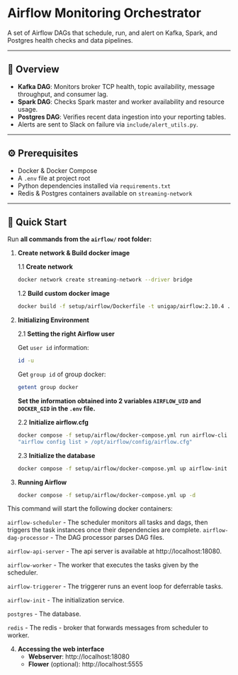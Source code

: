 # Airflow Monitoring Orchestrator

A set of Airflow DAGs that schedule, run, and alert on Kafka, Spark, and Postgres health checks and data pipelines.

---

## 📝 Overview

- **Kafka DAG**: Monitors broker TCP health, topic availability, message throughput, and consumer lag.  
- **Spark DAG**: Checks Spark master and worker availability and resource usage.  
- **Postgres DAG**: Verifies recent data ingestion into your reporting tables.  
- Alerts are sent to Slack on failure via `include/alert_utils.py`.

---

## ⚙️ Prerequisites

- Docker & Docker Compose  
- A `.env` file at project root
- Python dependencies installed via `requirements.txt`
- Redis & Postgres containers available on `streaming-network`

---

## 🚀 Quick Start
Run **all commands from the `airflow/` root folder:**
1. **Create network & Build docker image**
  
   1.1 **Create network**
   ```bash
   docker network create streaming-network --driver bridge
   ```
   1.2 **Build custom docker image**
   ```bash
   docker build -f setup/airflow/Dockerfile -t unigap/airflow:2.10.4 .
   ```
2. **Initializing Environment**

   2.1 **Setting the right Airflow user**

   Get `user id` information:
   ```bash
   id -u
   ```
   Get `group id` of group docker:
   ```bash
   getent group docker
   ```
   **Set the information obtained into 2 variables `AIRFLOW_UID` and `DOCKER_GID` in the `.env` file.**

   2.2 **Initialize airflow.cfg**

   ```bash
   docker compose -f setup/airflow/docker-compose.yml run airflow-cli bash -c
   "airflow config list > /opt/airflow/config/airflow.cfg"
   ```
   2.3 **Initialize the database**

   ```bash
   docker compose -f setup/airflow/docker-compose.yml up airflow-init
   ```
3. **Running Airflow**

    ```bash
    docker compose -f setup/airflow/docker-compose.yml up -d
    ```
This command will start the following docker containers:

`airflow-scheduler` - The scheduler monitors all tasks and dags, then triggers the task instances once their dependencies are complete.
`airflow-dag-processor` - The DAG processor parses DAG files.

`airflow-api-server` - The api server is available at http://localhost:18080.

`airflow-worker` - The worker that executes the tasks given by the scheduler.

`airflow-triggerer` - The triggerer runs an event loop for deferrable tasks.

`airflow-init` - The initialization service.

`postgres` - The database.

`redis` - The redis - broker that forwards messages from scheduler to worker.

4. **Accessing the web interface**
    - **Webserver**: http://localhost:18080  
    - **Flower** (optional): http://localhost:5555  
